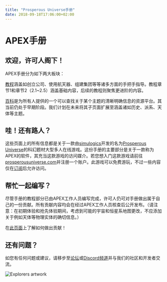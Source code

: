 ```yaml
---
title: "Prosperous Universe手册"
date: 2018-09-18T17:06:00+02:00
---
```


# APEX手册

## 欢迎，许可人阁下！

APEX手册分为如下两大板块：

[教程](tutorials)涵盖如创立公司、使用航天器、组建集团等等诸多方面的手把手指导。教程章节1和章节2（2.1~2.5）涵盖基础内容，后续的教程则聚焦更进阶的内容。

[百科](wiki)是为所有人提供的一个可以查找关于某个主题的清晰明确信息的资源平台。其当前仍处于早期阶段。我们计划在未来将其子页面扩展至涵盖诸如历史、派系、天体等主题。

## 哇！还有路人？

这些页面上的所有信息都是关于一款由[simulogics](https://simulogics.net/)开发的名为[Prosperous Universe](https://prosperousuniverse.com/)的科幻题材大型多人在线游戏。这份手册的主要部分是关于一款称为APEX的软件，其充当这款游戏的访问媒介。若您想入门这款游戏请前往[prosperousuniverse.com](https://prosperousuniverse.com/register/)并注册一个账户。此游戏可以免费游玩，不过一些内容仅在[订阅](/wiki/pro-license/)后允许访问。

## 帮忙一起编写？

尽管手册的教程部分已由APEX工作人员编写完成，许可人仍可对手册做出属于自己的一份贡献。所有贡献内容均会在经过APEX工作人员核查后公开发布。（请注意：在初期体验和抢先体验期间，考虑到可能的宇宙和恒星系地图更改，不应添加关于例如天体等物理实体的确切信息。）

在[此页面](https://github.com/simulogics/prosperousuniverse-docs#contribute-by-editing-the-wiki-on-your-own-machine)上了解如何做出贡献！

## 还有问题？

如您有任何问题或建议，请移步至[论坛](https://com.prosperousuniverse.com/)或[Discord频道](https://discordapp.com/invite/G7gj7PT)并与我们的社区和开发者交流。

![Explorers artwork](explorers-artwork.jpg)